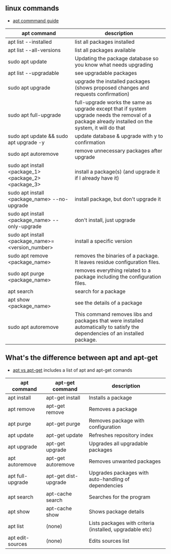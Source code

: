 ## linux commands
- [apt commmand guide](https://itsfoss.com/apt-command-guide/)

apt command | description
------------| -----------
apt list --installed | list all packages installed
apt list --all-versions | list all packages available
sudo apt update | Updating the package database so you know what needs upgrading
apt list --upgradable | see upgradable packages
sudo apt upgrade | upgrade the installed packages (shows proposed changes and requests confirmation)
sudo apt full-upgrade | full-upgrade works the same as upgrade except that if system upgrade needs the removal of a package already installed on the system, it will do that
sudo apt update && sudo apt upgrade -y | update database & upgrade with y to confirmation
sudo apt autoremove | remove unnecessary  packages after upgrade
sudo apt install <package_1> <package_2> <package_3> | install a package(s) (and upgrade it if I already have it)
sudo apt install <package_name> --no-upgrade | install package, but don't upgrade it 
sudo apt install <package_name> --only-upgrade | don't install, just upgrade
sudo apt install <package_name>=<version_number> | install a specific version
sudo apt remove <package_name> | removes the binaries of a package. It leaves residue configuration files.
sudo apt purge <package_name> | removes everything related to a package including the configuration files.
apt search <search term>  | search for a package
apt show <package_name> | see the details of a package
  sudo apt autoremove | This command removes libs and packages that were installed automatically to satisfy the dependencies of an installed package. 
  

## What's the difference between apt and apt-get

- [apt vs apt-get](https://itsfoss.com/apt-vs-apt-get-difference/)
includes a list of apt and apt-get comands

apt command | apt-get command | description
------------| --------------- | -----------
apt install | apt-get install	 | Installs a package
apt remove  | apt-get remove	 | Removes a package
apt purge   | apt-get purge	 | Removes package with configuration
apt update  | apt-get update	 | Refreshes repository index
apt upgrade | apt-get upgrade | 	Upgrades all upgradable packages
apt autoremove| apt-get autoremove	 | Removes unwanted packages
apt full-upgrade| 	apt-get dist-upgrade | 	Upgrades packages with auto-handling of dependencies
apt search	| apt-cache search | Searches for the program
apt show	| apt-cache show	| Shows package details
apt list | (none) |	Lists packages with criteria (installed, upgradable etc)
apt edit-sources | (none) |	Edits sources list
